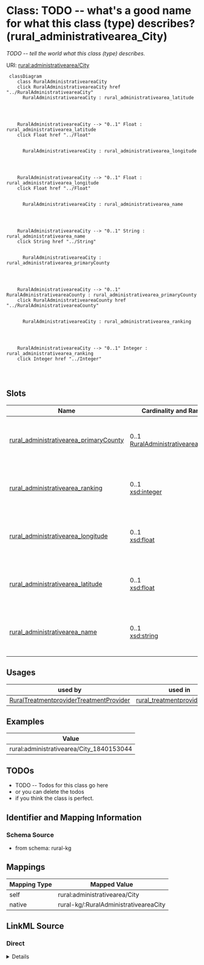 

# Class: TODO -- what's a good name for what this class (type) describes? (rural_administrativearea_City)


_TODO -- tell the world what this class (type) describes._





URI: [rural:administrativearea/City](http://sail.ua.edu/ruralkg/administrativearea/City)






```mermaid
 classDiagram
    class RuralAdministrativeareaCity
    click RuralAdministrativeareaCity href "../RuralAdministrativeareaCity"
      RuralAdministrativeareaCity : rural_administrativearea_latitude
        
          
    
    
    RuralAdministrativeareaCity --> "0..1" Float : rural_administrativearea_latitude
    click Float href "../Float"

        
      RuralAdministrativeareaCity : rural_administrativearea_longitude
        
          
    
    
    RuralAdministrativeareaCity --> "0..1" Float : rural_administrativearea_longitude
    click Float href "../Float"

        
      RuralAdministrativeareaCity : rural_administrativearea_name
        
          
    
    
    RuralAdministrativeareaCity --> "0..1" String : rural_administrativearea_name
    click String href "../String"

        
      RuralAdministrativeareaCity : rural_administrativearea_primaryCounty
        
          
    
    
    RuralAdministrativeareaCity --> "0..1" RuralAdministrativeareaCounty : rural_administrativearea_primaryCounty
    click RuralAdministrativeareaCounty href "../RuralAdministrativeareaCounty"

        
      RuralAdministrativeareaCity : rural_administrativearea_ranking
        
          
    
    
    RuralAdministrativeareaCity --> "0..1" Integer : rural_administrativearea_ranking
    click Integer href "../Integer"

        
      
```




<!-- no inheritance hierarchy -->


## Slots

| Name | Cardinality and Range | Description | Inheritance |
| ---  | --- | --- | --- |
| [rural_administrativearea_primaryCounty](../slots/rural_administrativearea_primaryCounty.md) | 0..1 <br/> [RuralAdministrativeareaCounty](../classes/RuralAdministrativeareaCounty.md) | TODO -- tell the world what this slot (predicate) describes | direct |
| [rural_administrativearea_ranking](../slots/rural_administrativearea_ranking.md) | 0..1 <br/> [xsd:integer](http://www.w3.org/2001/XMLSchema#integer) | TODO -- tell the world what this slot (predicate) describes | direct |
| [rural_administrativearea_longitude](../slots/rural_administrativearea_longitude.md) | 0..1 <br/> [xsd:float](http://www.w3.org/2001/XMLSchema#float) | TODO -- tell the world what this slot (predicate) describes | direct |
| [rural_administrativearea_latitude](../slots/rural_administrativearea_latitude.md) | 0..1 <br/> [xsd:float](http://www.w3.org/2001/XMLSchema#float) | TODO -- tell the world what this slot (predicate) describes | direct |
| [rural_administrativearea_name](../slots/rural_administrativearea_name.md) | 0..1 <br/> [xsd:string](http://www.w3.org/2001/XMLSchema#string) | TODO -- tell the world what this slot (predicate) describes | direct |





## Usages

| used by | used in | type | used |
| ---  | --- | --- | --- |
| [RuralTreatmentproviderTreatmentProvider](../classes/RuralTreatmentproviderTreatmentProvider.md) | [rural_treatmentprovider_inCity](../slots/rural_treatmentprovider_inCity.md) | any_of[range] | [RuralAdministrativeareaCity](../classes/RuralAdministrativeareaCity.md) |







## Examples

| Value |
| --- |
| rural:administrativearea/City_1840153044 |

## TODOs

* TODO -- Todos for this class go here
* or you can delete the todos
* if you think the class is perfect.

## Identifier and Mapping Information







### Schema Source


* from schema: rural-kg




## Mappings

| Mapping Type | Mapped Value |
| ---  | ---  |
| self | rural:administrativearea/City |
| native | rural-kg/:RuralAdministrativeareaCity |







## LinkML Source

<!-- TODO: investigate https://stackoverflow.com/questions/37606292/how-to-create-tabbed-code-blocks-in-mkdocs-or-sphinx -->

### Direct

<details>
```yaml
name: rural_administrativearea_City
description: TODO -- tell the world what this class (type) describes.
title: TODO -- what's a good name for what this class (type) describes?
todos:
- TODO -- Todos for this class go here
- or you can delete the todos
- if you think the class is perfect.
notes:
- There are 31120 instances of this class.
examples:
- value: rural:administrativearea/City_1840153044
from_schema: rural-kg
slots:
- rural_administrativearea_primaryCounty
- rural_administrativearea_ranking
- rural_administrativearea_longitude
- rural_administrativearea_latitude
- rural_administrativearea_name
class_uri: rural:administrativearea/City

```
</details>

### Induced

<details>
```yaml
name: rural_administrativearea_City
description: TODO -- tell the world what this class (type) describes.
title: TODO -- what's a good name for what this class (type) describes?
todos:
- TODO -- Todos for this class go here
- or you can delete the todos
- if you think the class is perfect.
notes:
- There are 31120 instances of this class.
examples:
- value: rural:administrativearea/City_1840153044
from_schema: rural-kg
attributes:
  rural_administrativearea_primaryCounty:
    name: rural_administrativearea_primaryCounty
    description: TODO -- tell the world what this slot (predicate) describes.
    todos:
    - TODO -- Todos for this slot go here
    - or you can delete the todos
    - if you think the class is perfect.
    comments:
    - 31120 occurrences with subject type rural_administrativearea_City and object
      type rural_administrativearea_County.
    examples:
    - value: rural:administrativearea/City_1840007376 rural:administrativearea/primaryCounty
        rural:administrativearea/County_18105
    from_schema: rural-kg
    rank: 1000
    slot_uri: rural:administrativearea/primaryCounty
    alias: rural_administrativearea_primaryCounty
    owner: rural_administrativearea_City
    domain_of:
    - rural_administrativearea_City
    range: rural_administrativearea_County
  rural_administrativearea_ranking:
    name: rural_administrativearea_ranking
    description: TODO -- tell the world what this slot (predicate) describes.
    todos:
    - TODO -- Todos for this slot go here
    - or you can delete the todos
    - if you think the class is perfect.
    comments:
    - 31120 occurrences with subject type rural_administrativearea_City and object
      type integer.
    examples:
    - value: rural:administrativearea/City_1840017024 rural:administrativearea/ranking
        3
    from_schema: rural-kg
    rank: 1000
    slot_uri: rural:administrativearea/ranking
    alias: rural_administrativearea_ranking
    owner: rural_administrativearea_City
    domain_of:
    - rural_administrativearea_City
    range: integer
  rural_administrativearea_longitude:
    name: rural_administrativearea_longitude
    description: TODO -- tell the world what this slot (predicate) describes.
    todos:
    - TODO -- Todos for this slot go here
    - or you can delete the todos
    - if you think the class is perfect.
    comments:
    - 31120 occurrences with subject type rural_administrativearea_City and object
      type float.
    examples:
    - value: rural:administrativearea/City_1840019111 rural:administrativearea/longitude
        -117.3472
    from_schema: rural-kg
    rank: 1000
    slot_uri: rural:administrativearea/longitude
    alias: rural_administrativearea_longitude
    owner: rural_administrativearea_City
    domain_of:
    - rural_administrativearea_City
    range: float
  rural_administrativearea_latitude:
    name: rural_administrativearea_latitude
    description: TODO -- tell the world what this slot (predicate) describes.
    todos:
    - TODO -- Todos for this slot go here
    - or you can delete the todos
    - if you think the class is perfect.
    comments:
    - 31120 occurrences with subject type rural_administrativearea_City and object
      type float.
    examples:
    - value: rural:administrativearea/City_1840038822 rural:administrativearea/latitude
        40.249
    from_schema: rural-kg
    rank: 1000
    slot_uri: rural:administrativearea/latitude
    alias: rural_administrativearea_latitude
    owner: rural_administrativearea_City
    domain_of:
    - rural_administrativearea_City
    range: float
  rural_administrativearea_name:
    name: rural_administrativearea_name
    description: TODO -- tell the world what this slot (predicate) describes.
    todos:
    - TODO -- Todos for this slot go here
    - or you can delete the todos
    - if you think the class is perfect.
    comments:
    - 31120 occurrences with subject type rural_administrativearea_City and object
      type string.
    - 3253 occurrences with subject type rural_administrativearea_County and object
      type string.
    - 56 occurrences with subject type rural_administrativearea_State and object type
      string.
    examples:
    - value: rural:administrativearea/City_1840017624 rural:administrativearea/name
        El Granada
    - value: rural:administrativearea/County_37133 rural:administrativearea/name Onslow
    - value: rural:administrativearea/State_AR rural:administrativearea/name Arkansas
    from_schema: rural-kg
    rank: 1000
    slot_uri: rural:administrativearea/name
    alias: rural_administrativearea_name
    owner: rural_administrativearea_City
    domain_of:
    - rural_administrativearea_City
    - rural_administrativearea_County
    - rural_administrativearea_State
    range: string
class_uri: rural:administrativearea/City

```
</details>